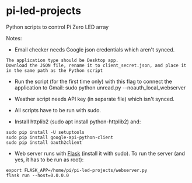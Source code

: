 # pi-led-projects
Python scripts to control Pi Zero LED array

Notes:

  * Email checker needs Google json credentials which aren't synced.
  ```https://developers.google.com/workspace/guides/create-credentials#oauth-client-id
  The application type should be Desktop app.
  Download the JSON file, rename it to client_secret.json, and place it in the same path as the Python script
  ```
  
  * Run the script (for the first time only) with this flag to connect the application to Gmail: sudo python unread.py --noauth_local_webserver

  * Weather script needs API key (in separate file) which isn't synced.

  * All scripts have to be run with sudo.
  
  * Install httplib2 (sudo apt install python-httplib2) and:
  ```
  sudo pip install -U setuptools
sudo pip install google-api-python-client
sudo pip install oauth2client
```

  * Web server runs with [Flask](http://flask.pocoo.org/docs/0.12/installation/#installation) (install it with sudo). To run the server (and yes, it has to be run as root):
```
export FLASK_APP=/home/pi/pi-led-projects/webserver.py
flask run --host=0.0.0.0
```
